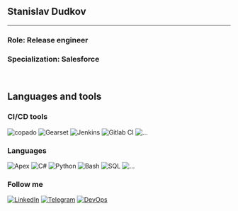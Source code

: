 ## Stanislav Dudkov
---
### Role: Release engineer 
### Specialization: Salesforce
<br/>

## Languages and tools
### CI/CD tools
<!-- 
![Salesforce](https://img.shields.io/badge/-Salesforce-blue?style=flat&logo=salesforce)
-->

![copado](https://img.shields.io/badge/-Copado-1e2120?style=flat&logo=copado)
![Gearset](https://img.shields.io/badge/-Gearset-1e2120?style=flat&logo=gearset)
![Jenkins](https://img.shields.io/badge/-Jenkins-1e2120?style=flat&logo=Jenkins&logoColor=white)
![Gitlab CI](https://img.shields.io/badge/-Gitlab_CI-1e2120?style=flat&logo=gitlab)
![...](https://img.shields.io/badge/-...-1e2120?style=flat&logo=...)
### Languages
![Apex](https://img.shields.io/badge/-Apex-1e2120?style=flat&logo=Apex)
![C#](https://img.shields.io/badge/-C%23-1e2120?style=flat&logo=CSharp&logoColor=)
![Python](https://img.shields.io/badge/-Python-1e2120?style=flat&logo=Python)
![Bash](https://img.shields.io/badge/-Bash-1e2120?style=flat&logo=Bash)
![SQL](https://img.shields.io/badge/-SQL-1e2120?style=flat&logo=mySQL)
![...](https://img.shields.io/badge/-...-1e2120?style=flat&logo=...)

### Follow me
[![LinkedIn](https://img.shields.io/badge/-LinkedIn-1e2120?style=flat&logo=LinkedIn&logoColor=blue)](https://www.linkedin.com/in/stanislavd2269)
[![Telegram](https://img.shields.io/badge/-Telegram-1e2120?style=flat&logo=Telegram)](https://t.me/Dudkov)
[![DevOps](https://img.shields.io/badge/-SFDevOps-1e2120?style=flat&logo=salesforce)](https://www.sfdevops.info/profile/1-d2269/)



